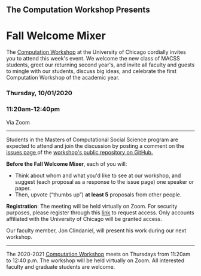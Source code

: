 

## The Computation Workshop Presents

# Fall Welcome Mixer

The [Computation Workshop](https://macss.uchicago.edu/content/computation-workshop) at the University of Chicago cordially invites you to attend this week's event. We welcome the new class of MACSS students, greet our returning second year's, and invite all faculty and guests to mingle with our students, discuss big ideas, and celebrate the first Computation Workshop of the academic year. 

### Thursday, 10/01/2020 
### 11:20am-12:40pm 

Via Zoom

---
Students in the Masters of Computational Social Science program are expected to attend and join the discussion by posting a comment on the <a href="https://github.com/uchicago-computation-workshop/Fall2020/issues/1"> issues page </a> of the <a href="https://github.com/uchicago-computation-workshop"> workshop's public repository on GitHub.</a></p>

**Before the Fall Welcome Mixer**, each of you will:

- Think about whom and what you'd like to see at our workshop, and suggest (each proposal as a response to the issue page) one speaker or paper.
- Then, upvote (“thumbs up”) **at least 5** proposals from other people.

**Registration**: The meeting will be held virtually on Zoom. For security purposes, please register through this [link]( https://uchicago.zoom.us/meeting/register/tJcocu2rqz0tHdwcMfhObnl-5uuyvPRM6Z11) to request access. Only accounts affiliated with the University of Chicago will be granted access.

Our faculty member, Jon Clindaniel, will present his work during our next workshop.



---

The 2020-2021 [Computation Workshop](https://macss.uchicago.edu/content/computation-workshop) meets on Thursdays from 11:20am to 12:40 p.m. The workshop will be held virtually on Zoom. All interested faculty and graduate students are welcome.</p>



